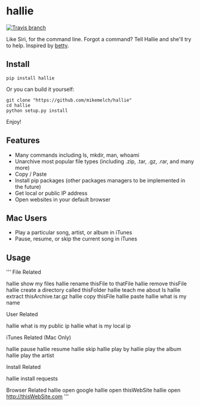 hallie
===============================

[![Travis branch](https://img.shields.io/travis/joyent/node/v0.6.svg)]()

Like Siri, for the command line. Forgot a command? Tell Hallie and she'll try to help. Inspired by [betty](https://github.com/pickhardt/betty).

Install
--------
```
pip install hallie
```


Or you can build it yourself:
```
git clone "https://github.com/mikemelch/hallie"
cd hallie
python setup.py install
```

Enjoy!

Features
--------

* Many commands including ls, mkdir, man, whoami
* Unarchive most popular file types (including .zip, .tar, .gz, .rar, and many more)
* Copy / Paste
* Install pip packages (other packages managers to be implemented in the future)
* Get local or public IP address
* Open websites in your default browser


Mac Users
--------

* Play a particular song, artist, or album in iTunes
* Pause, resume, or skip the current song in iTunes


Usage
--------
'''
File Related

hallie show my files
hallie rename thisFile to thatFile
hallie remove thisFile
hallie create a directory called thisFolder
hallie teach me about ls
hallie extract thisArchive.tar.gz
hallie copy thisFile
hallie paste
hallie what is my name


User Related

hallie what is my public ip
hallie what is my local ip


iTunes Related (Mac Only)

hallie pause
hallie resume
hallie skip
hallie play <song> by <artist>
hallie play the album <album>
hallie play the artist <artist>


Install Related

hallie install requests


Browser Related
hallie open google
hallie open thisWebSite
hallie open http://thisWebSite.com
'''


